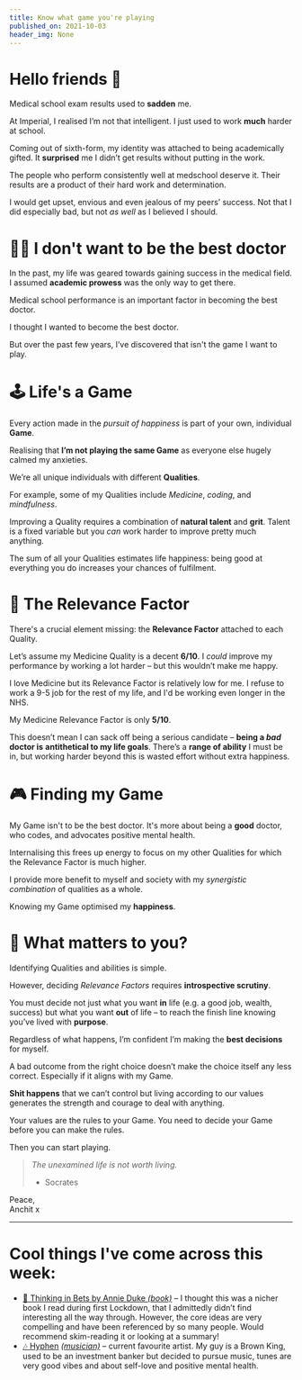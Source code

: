 ```yaml
---
title: Know what game you're playing
published_on: 2021-10-03
header_img: None
---
```


**Hello friends 💙**
===================

Medical school exam results used to **sadden** me.

At Imperial, I realised I’m not that intelligent. I just used to work **much** harder at school.

Coming out of sixth-form, my identity was attached to being academically gifted. It **surprised** me I didn’t get results without putting in the work.

The people who perform consistently well at medschool deserve it. Their results are a product of their hard work and determination.

I would get upset, envious and even jealous of my peers’ success. Not that I did especially bad, but not *as well* as I believed I should.

👨‍🎓 I don't want to be the best doctor
======================================

In the past, my life was geared towards gaining success in the medical field. I assumed **academic prowess** was the only way to get there.

Medical school performance is an important factor in becoming the best doctor.

I thought I wanted to become the best doctor.

But over the past few years, I’ve discovered that isn't the game I want to play.

🕹 Life's a Game
===============

Every action made in the *pursuit of happiness* is part of your own, individual **Game**.

Realising that **I’m not playing the same Game** as everyone else hugely calmed my anxieties.

We’re all unique individuals with different **Qualities**.

For example, some of my Qualities include *Medicine*, *coding*, and *mindfulness*.

Improving a Quality requires a combination of **natural talent** and **grit**. Talent is a fixed variable but you *can* work harder to improve pretty much anything.

The sum of all your Qualities estimates life happiness: being good at everything you do increases your chances of fulfilment.

🧪 The Relevance Factor
======================

There's a crucial element missing: the **Relevance Factor** attached to each Quality.

Let’s assume my Medicine Quality is a decent **6/10**. I *could* improve my performance by working a lot harder – but this wouldn’t make me happy.

I love Medicine but its Relevance Factor is relatively low for me. I refuse to work a 9-5 job for the rest of my life, and I'd be working even longer in the NHS.

My Medicine Relevance Factor is only **5/10**.

This doesn’t mean I can sack off being a serious candidate – **being a *bad* doctor is** **antithetical to my life goals**. There’s a **range of ability** I must be in, but working harder beyond this is wasted effort without extra happiness.

🎮 Finding my Game
=================

My Game isn't to be the best doctor. It's more about being a **good** doctor, who codes, and advocates positive mental health.

Internalising this frees up energy to focus on my other Qualities for which the Relevance Factor is much higher.

I provide more benefit to myself and society with my *synergistic combination* of qualities as a whole. 

Knowing my Game optimised my **happiness**.

🔎 What matters to you?
======================

Identifying Qualities and abilities is simple.

However, deciding *Relevance Factors* requires **introspective scrutiny**.

You must decide not just what you want **in** life (e.g. a good job, wealth, success) but what you want **out** of life – to reach the finish line knowing you’ve lived with **purpose**.

Regardless of what happens, I’m confident I’m making the **best decisions** for myself.

A bad outcome from the right choice doesn’t make the choice itself any less correct. Especially if it aligns with my Game.

**Shit happens** that we can’t control but living according to our values generates the strength and courage to deal with anything. 

Your values are the rules to your Game. You need to decide your Game before you can make the rules.

Then you can start playing.


> *The unexamined life is not worth living.*  
> - Socrates

Peace,  
Anchit x



---

Cool things I've come across this week:
=======================================

* [📕 Thinking in Bets by Annie Duke *(book)*](https://g.co/kgs/uRyqB7) – I thought this was a nicher book I read during first Lockdown, that I admittedly didn’t find interesting all the way through. However, the core ideas are very compelling and have been referenced by so many people. Would recommend skim-reading it or looking at a summary!
* [🎶 Hyphen](https://open.spotify.com/artist/2Ktr0i8RmKTMlBFuqhMkAi?si=zNP00oMFT22zKEhTfepHIg&dl_branch=1) *[(musician)](https://open.spotify.com/artist/2Ktr0i8RmKTMlBFuqhMkAi?si=zNP00oMFT22zKEhTfepHIg&dl_branch=1)* – current favourite artist. My guy is a Brown King, used to be an investment banker but decided to pursue music, tunes are very good vibes and about self-love and positive mental health.
